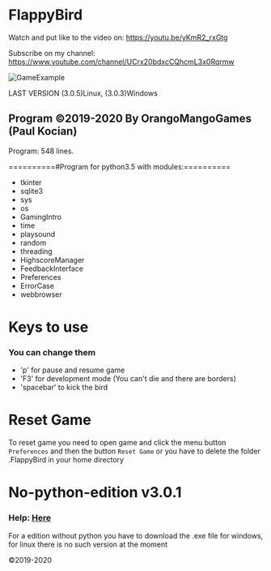 # FlappyBird 

Watch and put like to the video on: https://youtu.be/yKmR2_rxGtg

Subscribe on my channel: https://www.youtube.com/channel/UCrx20bdxcCQhcmL3x0Rqrmw

![GameExample](https://user-images.githubusercontent.com/61402409/77571610-f4a49800-6ecd-11ea-9b30-28ac729148d9.png)

LAST VERSION (3.0.5)Linux, (3.0.3)Windows

Program ©2019-2020 By OrangoMangoGames (Paul Kocian)
----------------------------------------------------
Program: 548 lines.

==========#Program for python3.5 with modules:==========
<ul>
<li> tkinter </li>
<li> sqlite3 </li>
<li> sys </li>
<li> os </li>
<li> GamingIntro </li>
<li> time </li>
<li> playsound </li>
<li> random </li>
<li> threading </li>
<li> HighscoreManager </li>
<li> FeedbackInterface </li>
<li> Preferences </li>
<li> ErrorCase </li>
<li> webbrowser </li>
</ul>
  
# Keys to use
### You can change them
<ul>
<li> 'p' for pause and resume game
<li> 'F3' for development mode (You can't die and there are borders)
<li> 'spacebar' to kick the bird
</ul>

# Reset Game

To reset game you need to open game and click the menu button ```Preferences``` and then the button ```Reset Game``` or you have to delete the folder .FlappyBird in your home directory

# No-python-edition v3.0.1
### Help: [Here](https://github.com/OrangoMango/FlappyBird/wiki/Run-exe-file-on-windows)

For a edition without python you have to download the .exe file for windows, for linux there is no such version at the moment

©2019-2020
